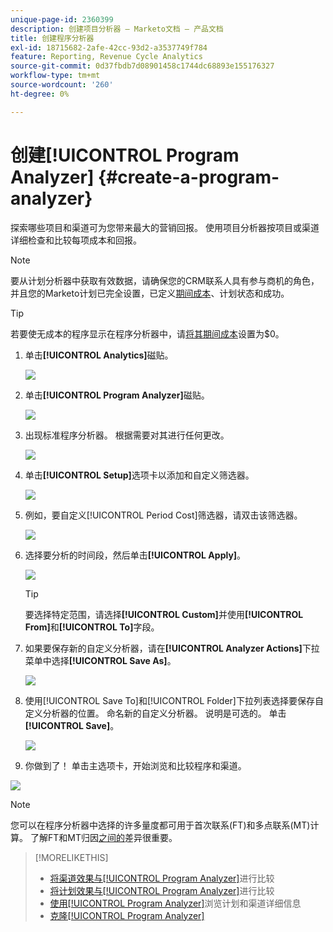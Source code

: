 ```yaml
---
unique-page-id: 2360399
description: 创建项目分析器 — Marketo文档 — 产品文档
title: 创建程序分析器
exl-id: 18715682-2afe-42cc-93d2-a3537749f784
feature: Reporting, Revenue Cycle Analytics
source-git-commit: 0d37fbdb7d08901458c1744dc68893e155176327
workflow-type: tm+mt
source-wordcount: '260'
ht-degree: 0%

---
```


# 创建[!UICONTROL Program Analyzer] {#create-a-program-analyzer}

探索哪些项目和渠道可为您带来最大的营销回报。 使用项目分析器按项目或渠道详细检查和比较每项成本和回报。

>[!NOTE]
>
>要从计划分析器中获取有效数据，请确保您的CRM联系人具有参与商机的角色，并且您的Marketo计划已完全设置，已定义[期间成本](/help/marketo/product-docs/reporting/revenue-cycle-analytics/revenue-tools/define-period-costs.md)、计划状态和成功。

>[!TIP]
>
>若要使无成本的程序显示在程序分析器中，请[将其期间成本](/help/marketo/product-docs/reporting/revenue-cycle-analytics/revenue-tools/define-period-costs.md)设置为$0。

1. 单击&#x200B;**[!UICONTROL Analytics]**&#x200B;磁贴。

   ![](assets/image2014-9-17-13-3a7-3a1.png)

1. 单击&#x200B;**[!UICONTROL Program Analyzer]**&#x200B;磁贴。

   ![](assets/program-analyzer-icon-hand.png)

1. 出现标准程序分析器。 根据需要对其进行任何更改。

   ![](assets/image2016-10-31-15-3a3-3a9.png)

1. 单击&#x200B;**[!UICONTROL Setup]**&#x200B;选项卡以添加和自定义筛选器。

   ![](assets/image2016-10-31-15-3a25-3a57.png)

1. 例如，要自定义[!UICONTROL Period Cost]筛选器，请双击该筛选器。

   ![](assets/image2016-10-31-15-3a33-3a2.png)

1. 选择要分析的时间段，然后单击&#x200B;**[!UICONTROL Apply]**。

   ![](assets/image2016-10-31-15-3a30-3a32.png)

   >[!TIP]
   >
   >要选择特定范围，请选择&#x200B;**[!UICONTROL Custom]**&#x200B;并使用&#x200B;**[!UICONTROL From]**&#x200B;和&#x200B;**[!UICONTROL To]**&#x200B;字段。

1. 如果要保存新的自定义分析器，请在&#x200B;**[!UICONTROL Analyzer Actions]**&#x200B;下拉菜单中选择&#x200B;**[!UICONTROL Save As]**。

   ![](assets/image2016-10-31-15-3a5-3a8.png)

1. 使用[!UICONTROL Save To]和[!UICONTROL Folder]下拉列表选择要保存自定义分析器的位置。 命名新的自定义分析器。 说明是可选的。 单击 **[!UICONTROL Save]**。

   ![](assets/image2016-10-31-15-3a7-3a19.png)

1. 你做到了！ 单击主选项卡，开始浏览和比较程序和渠道。

![](assets/november-custom-report.png)

>[!NOTE]
>
>您可以在程序分析器中选择的许多量度都可用于首次联系(FT)和多点联系(MT)计算。 了解FT和MT归因[之间的](/help/marketo/product-docs/reporting/revenue-cycle-analytics/revenue-tools/attribution/understanding-attribution.md)差异很重要。

>[!MORELIKETHIS]
>
>* [将渠道效果与[!UICONTROL Program Analyzer]](/help/marketo/product-docs/reporting/revenue-cycle-analytics/program-analytics/compare-channel-effectiveness-with-the-program-analyzer.md)进行比较
>* [将计划效果与[!UICONTROL Program Analyzer]](/help/marketo/product-docs/reporting/revenue-cycle-analytics/program-analytics/compare-program-effectiveness-with-the-program-analyzer.md)进行比较
>* [使用[!UICONTROL Program Analyzer]](/help/marketo/product-docs/reporting/revenue-cycle-analytics/program-analytics/explore-program-and-channel-details-with-the-program-analyzer.md)浏览计划和渠道详细信息
>* [克隆[!UICONTROL Program Analyzer]](/help/marketo/product-docs/reporting/revenue-cycle-analytics/program-analytics/clone-a-program-analyzer.md)
